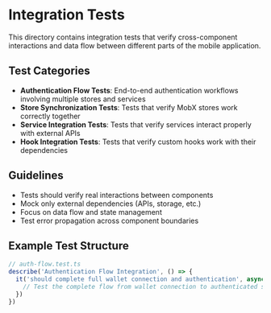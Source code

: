 # Integration Tests

This directory contains integration tests that verify cross-component interactions and data flow between different parts of the mobile application.

## Test Categories

- **Authentication Flow Tests**: End-to-end authentication workflows involving multiple stores and services
- **Store Synchronization Tests**: Tests that verify MobX stores work correctly together
- **Service Integration Tests**: Tests that verify services interact properly with external APIs
- **Hook Integration Tests**: Tests that verify custom hooks work with their dependencies

## Guidelines

- Tests should verify real interactions between components
- Mock only external dependencies (APIs, storage, etc.)
- Focus on data flow and state management
- Test error propagation across component boundaries

## Example Test Structure

```typescript
// auth-flow.test.ts
describe('Authentication Flow Integration', () => {
  it('should complete full wallet connection and authentication', async () => {
    // Test the complete flow from wallet connection to authenticated state
  })
})
```